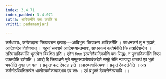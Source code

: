 ```yaml
---
index: 3.4.71
index_padded: 3.4.071
sutra: आदिकर्मणि क्तः कर्त्तरि च
vritti: padamanjari

---
```

कर्मधारयः, कर्मशब्दश्च क्रियावचन इत्याह---आदिभूतः क्रियाक्षण आदिकर्मेति । साधनकर्म तु न गृह्यते, आदिशब्देन विशेषणात् । बहूनां समवाये आदिमध्यान्तभावः, साधनकर्म कत्वेमेवेति कि तत्रादिशब्देन । तस्मिन्नादिकर्मणि भूतत्वेन विवक्षित इति । एतेन `निष्ठा` इत्यनेनैवादिकर्मणि क्तः सिद्धः, न पुनरादिकर्मणि निष्ठा वक्तव्येति दर्शयति । आद्ये हि क्रियाक्षणे भूते समूहरूपारोपादेकदेशे समूहे चेति न्यायाद्वा धात्वर्थ एव भूतो भवतीति युक्त एव क्तः । प्रकृतः कटं देवदत्त इति । प्रारब्धवानित्यथः । प्रकृतं देवदत्तेनेति । अत्र कर्मणोऽविवक्षितत्वेन धातोरकर्मकत्वाद्भाव एव क्तः । एवं प्रभुक्तं देवदत्तेनेत्यत्रापि ।।